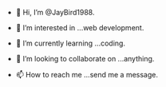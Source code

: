 - 👋 Hi, I’m @JayBird1988.

- 👀 I’m interested in ...web development.

- 🌱 I’m currently learning ...coding.

- 💞️ I’m looking to collaborate on ...anything.

- 📫 How to reach me ...send me a message.

<!---
JayBird1988/JayBird1988 is a ✨ special ✨ repository because its `README.md` (this file) appears on your GitHub profile.
You can click the Preview link to take a look at your changes.
--->
